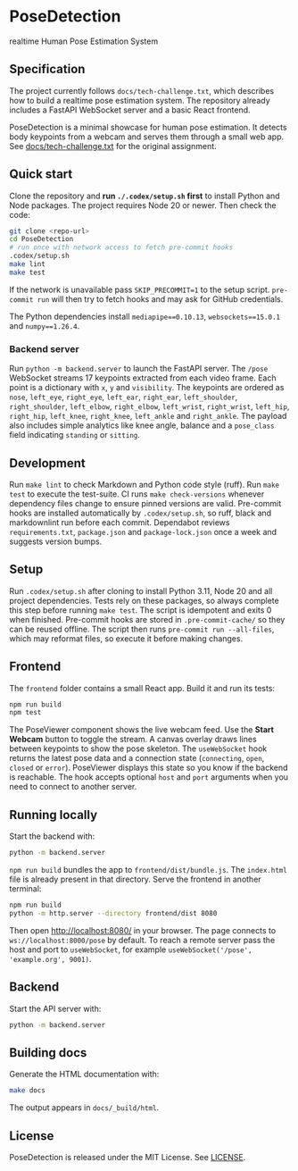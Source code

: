 # PoseDetection

realtime Human Pose Estimation System

## Specification

The project currently follows `docs/tech-challenge.txt`, which describes how
to build a realtime pose estimation system. The repository already includes a
FastAPI WebSocket server and a basic React frontend.

PoseDetection is a minimal showcase for human pose estimation. It detects body
keypoints from a webcam and serves them through a small web app. See
[docs/tech-challenge.txt](docs/tech-challenge.txt) for the original assignment.

## Quick start

Clone the repository and **run `./.codex/setup.sh` first** to install
Python and Node packages. The project requires Node 20 or newer.
Then check the code:

```bash
git clone <repo-url>
cd PoseDetection
# run once with network access to fetch pre-commit hooks
.codex/setup.sh
make lint
make test
```

If the network is unavailable pass `SKIP_PRECOMMIT=1` to the setup script.
`pre-commit run` will then try to fetch hooks and may ask for GitHub
credentials.

The Python dependencies install `mediapipe==0.10.13`,
`websockets==15.0.1` and `numpy==1.26.4`.

### Backend server

Run `python -m backend.server` to launch the FastAPI server. The `/pose`
WebSocket streams 17 keypoints extracted from each video frame. Each point is
a dictionary with ``x``, ``y`` and ``visibility``. The keypoints are ordered as
``nose``, ``left_eye``, ``right_eye``, ``left_ear``, ``right_ear``,
``left_shoulder``, ``right_shoulder``, ``left_elbow``, ``right_elbow``,
``left_wrist``, ``right_wrist``, ``left_hip``, ``right_hip``, ``left_knee``,
``right_knee``, ``left_ankle`` and ``right_ankle``. The payload also includes
simple analytics like knee angle, balance and a ``pose_class`` field
indicating ``standing`` or ``sitting``.

## Development

Run `make lint` to check Markdown and Python code style (ruff).
Run `make test` to execute the test-suite.
CI runs `make check-versions` whenever dependency files change to
ensure pinned versions are valid.
Pre-commit hooks are installed automatically by `.codex/setup.sh`,
so ruff, black and markdownlint run before each commit.
Dependabot reviews `requirements.txt`, `package.json` and
`package-lock.json` once a week and suggests version bumps.

## Setup

Run `.codex/setup.sh` after cloning to install Python 3.11, Node 20 and all
project dependencies. Tests rely on these packages, so always complete this
step before running `make test`. The script is idempotent and exits 0 when
finished. Pre-commit hooks are stored in `.pre-commit-cache/` so they can be
reused offline. The script then runs `pre-commit run --all-files`, which may
reformat files, so execute it before making changes.

## Frontend

The `frontend` folder contains a small React app. Build it and run its tests:

```bash
npm run build
npm test
```

The PoseViewer component shows the live webcam feed. Use the **Start Webcam**
button to toggle the stream. A canvas overlay draws lines between keypoints to
show the pose skeleton.
The `useWebSocket` hook returns the latest pose data and a connection state
(`connecting`, `open`, `closed` or `error`). PoseViewer displays this state so
you know if the backend is reachable. The hook accepts optional `host` and
`port` arguments when you need to connect to another server.

## Running locally

Start the backend with:

```bash
python -m backend.server
```

`npm run build` bundles the app to `frontend/dist/bundle.js`. The
`index.html` file is already present in that directory. Serve the frontend
in another terminal:

```bash
npm run build
python -m http.server --directory frontend/dist 8080
```

Then open [http://localhost:8080/](http://localhost:8080/) <!-- lychee skip -->
in your browser.
The page connects to `ws://localhost:8000/pose` by default. To reach a remote
server pass the host and port to `useWebSocket`, for example
`useWebSocket('/pose', 'example.org', 9001)`.

## Backend

Start the API server with:

```bash
python -m backend.server
```

## Building docs

Generate the HTML documentation with:

```bash
make docs
```

The output appears in `docs/_build/html`.

## License

PoseDetection is released under the MIT License. See [LICENSE](LICENSE).
